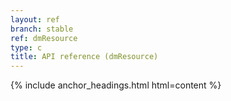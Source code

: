 ```yaml
---
layout: ref
branch: stable
ref: dmResource
type: c
title: API reference (dmResource)
---
```

{% include anchor_headings.html html=content %}